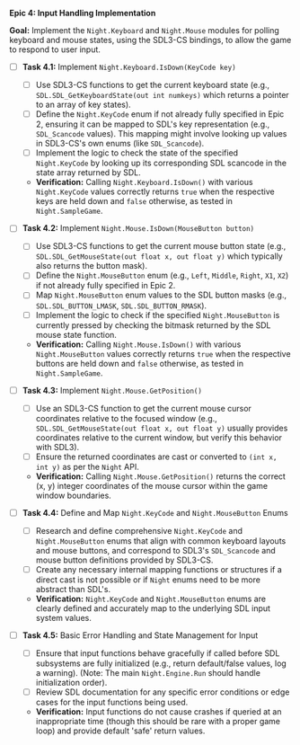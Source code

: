 
**Epic 4: Input Handling Implementation**

**Goal:** Implement the `Night.Keyboard` and `Night.Mouse` modules for polling keyboard and mouse states, using the SDL3-CS bindings, to allow the game to respond to user input.

- [ ] **Task 4.1:** Implement `Night.Keyboard.IsDown(KeyCode key)`

    - [ ] Use SDL3-CS functions to get the current keyboard state (e.g., `SDL.SDL_GetKeyboardState(out int numkeys)` which returns a pointer to an array of key states).
    - [ ] Define the `Night.KeyCode` enum if not already fully specified in Epic 2, ensuring it can be mapped to SDL's key representation (e.g., `SDL_Scancode` values). This mapping might involve looking up values in SDL3-CS's own enums (like `SDL_Scancode`).
    - [ ] Implement the logic to check the state of the specified `Night.KeyCode` by looking up its corresponding SDL scancode in the state array returned by SDL.
    - **Verification:** Calling `Night.Keyboard.IsDown()` with various `Night.KeyCode` values correctly returns `true` when the respective keys are held down and `false` otherwise, as tested in `Night.SampleGame`.
- [ ] **Task 4.2:** Implement `Night.Mouse.IsDown(MouseButton button)`

    - [ ] Use SDL3-CS functions to get the current mouse button state (e.g., `SDL.SDL_GetMouseState(out float x, out float y)` which typically also returns the button mask).
    - [ ] Define the `Night.MouseButton` enum (e.g., `Left`, `Middle`, `Right`, `X1`, `X2`) if not already fully specified in Epic 2.
    - [ ] Map `Night.MouseButton` enum values to the SDL button masks (e.g., `SDL.SDL_BUTTON_LMASK`, `SDL.SDL_BUTTON_RMASK`).
    - [ ] Implement the logic to check if the specified `Night.MouseButton` is currently pressed by checking the bitmask returned by the SDL mouse state function.
    - **Verification:** Calling `Night.Mouse.IsDown()` with various `Night.MouseButton` values correctly returns `true` when the respective buttons are held down and `false` otherwise, as tested in `Night.SampleGame`.
- [ ] **Task 4.3:** Implement `Night.Mouse.GetPosition()`

    - [ ] Use an SDL3-CS function to get the current mouse cursor coordinates relative to the focused window (e.g., `SDL.SDL_GetMouseState(out float x, out float y)` usually provides coordinates relative to the current window, but verify this behavior with SDL3).
    - [ ] Ensure the returned coordinates are cast or converted to `(int x, int y)` as per the `Night` API.
    - **Verification:** Calling `Night.Mouse.GetPosition()` returns the correct (x, y) integer coordinates of the mouse cursor within the game window boundaries.
- [ ] **Task 4.4:** Define and Map `Night.KeyCode` and `Night.MouseButton` Enums

    - [ ] Research and define comprehensive `Night.KeyCode` and `Night.MouseButton` enums that align with common keyboard layouts and mouse buttons, and correspond to SDL3's `SDL_Scancode` and mouse button definitions provided by SDL3-CS.
    - [ ] Create any necessary internal mapping functions or structures if a direct cast is not possible or if `Night` enums need to be more abstract than SDL's.
    - **Verification:** `Night.KeyCode` and `Night.MouseButton` enums are clearly defined and accurately map to the underlying SDL input system values.
- [ ] **Task 4.5:** Basic Error Handling and State Management for Input

    - [ ] Ensure that input functions behave gracefully if called before SDL subsystems are fully initialized (e.g., return default/false values, log a warning). (Note: The main `Night.Engine.Run` should handle initialization order).
    - [ ] Review SDL documentation for any specific error conditions or edge cases for the input functions being used.
    - **Verification:** Input functions do not cause crashes if queried at an inappropriate time (though this should be rare with a proper game loop) and provide default 'safe' return values.
